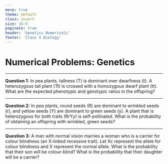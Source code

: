 ```yaml
---
marp: true
theme: default
class: invert
size: 16:9
paginate: true
header: 'Genetics Numericals'
footer: 'Class X Biology'
---
```


# Numerical Problems: Genetics

---

**Question 1:** In pea plants, tallness (T) is dominant over dwarfness (t). A heterozygous tall plant (Tt) is crossed with a homozygous dwarf plant (tt). What are the expected phenotypic and genotypic ratios in the offspring?

---

**Question 2:** In pea plants, round seeds (R) are dominant to wrinkled seeds (r), and yellow seeds (Y) are dominant to green seeds (y). A plant that is heterozygous for both traits (RrYy) is self-pollinated. What is the probability of obtaining an offspring with wrinkled, green seeds?

---

**Question 3:** A man with normal vision marries a woman who is a carrier for colour blindness (an X-linked recessive trait). Let Xc represent the allele for colour blindness and X represent the normal allele. What is the probability that their son will be colour-blind? What is the probability that their daughter will be a carrier?
